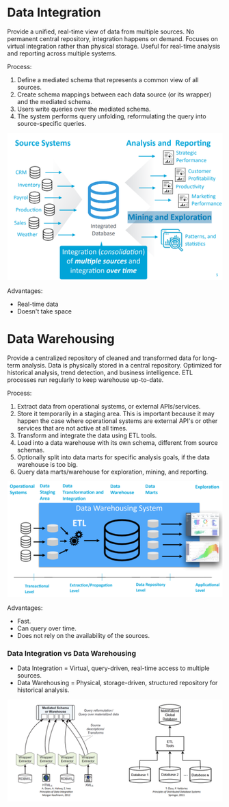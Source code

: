 # Data Integration

Provide a unified, real-time view of data from multiple sources. No permanent central repository, integration happens on demand. Focuses on virtual integration rather than physical storage. Useful for real-time analysis and reporting across multiple systems.

Process:
1. Define a mediated schema that represents a common view of all sources.
2. Create schema mappings between each data source (or its wrapper) and the mediated schema.
3. Users write queries over the mediated schema.
4. The system performs query unfolding, reformulating the query into source-specific queries.

![Data Integration](Imagens/01%20-%20Data%20Integration.png)

Advantages:
- Real-time data
- Doesn't take space

# Data Warehousing

Provide a centralized repository of cleaned and transformed data for long-term analysis. Data is physically stored in a central repository. Optimized for historical analysis, trend detection, and business intelligence. ETL processes run regularly to keep warehouse up-to-date.

Process:
1. Extract data from operational systems, or external APIs/services.
2. Store it temporarily in a staging area. This is important because it may happen the case where operational systems are external API's or other services that are not active at all times.
3. Transform and integrate the data using ETL tools.
4. Load into a data warehouse with its own schema, different from source schemas.
5. Optionally split into data marts for specific analysis goals, if the data warehouse is too big.
6. Query data marts/warehouse for exploration, mining, and reporting.

![Data Warehousing](Imagens/01%20-%20Data%20Warehousing.png)

Advantages:
- Fast.
- Can query over time.
- Does not rely on the availability of the sources.

### Data Integration vs Data Warehousing

- Data Integration = Virtual, query-driven, real-time access to multiple sources.
- Data Warehousing = Physical, storage-driven, structured repository for historical analysis.

![Data Integration vs Data Warehousing](Imagens/01%20-%20Data%20Integration%20vs%20Data%20Warehousing.png)
